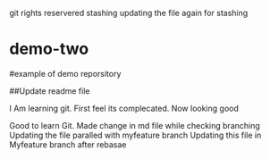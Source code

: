git rights reservered stashing
updating the file again for stashing

# demo-two
#example of demo reporsitory

##Update readme file

I Am learning git. First feel its complecated. Now looking good

Good to learn Git.
Made change in md file while checking branching
Updating the file paralled with myfeature branch
Updating this file in Myfeature branch after rebasae